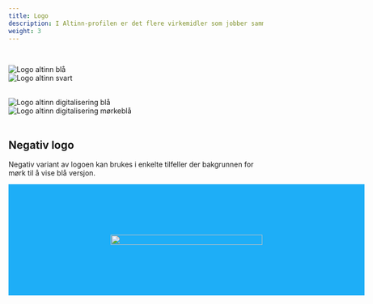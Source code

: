 ```yaml
---
title: Logo
description: I Altinn-profilen er det flere virkemidler som jobber sammen. Logoen er muligens det viktigste av disse virkemidlene, og fungerer ofte som en signatur på flatene man kommuniserer på.
weight: 3
---
```

<br>

![Logo altinn blå](https://altinn.no/Static/img/a-logo-blue.svg) <br>
![Logo altinn svart](https://altinn.no/Static/img/a-logo-black.svg)<br><br>

![Logo altinn digitalisering blå](https://www.altinndigital.no/Static/images/an-logo-blue.svg)<br>
![Logo altinn digitalisering mørkeblå](https://www.altinndigital.no/Static/images/an-logo-darkblue.svg)<br><br>




## Negativ logo

Negativ variant av logoen kan brukes i enkelte tilfeller der bakgrunnen for mørk til å vise blå versjon.

<div style="background: #1eaef7; width: 100%; padding: 100px; text-align: center;"><img style="width: 300px; margin: auto;" alt="" src="https://altinn.no/Static/img/a-logo-white.svg" height="20" width="132"></div>
